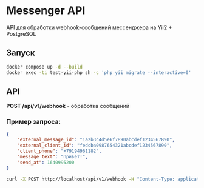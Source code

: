 # Messenger API

API для обработки webhook-сообщений мессенджера на Yii2 + PostgreSQL

## Запуск

```bash
docker compose up -d --build
docker exec -ti test-yii-php sh -c 'php yii migrate --interactive=0'
```

## API

**POST /api/v1/webhook** - обработка сообщений

### Пример запроса:

```json
{
    "external_message_id": "1a2b3c4d5e6f7890abcdef1234567890",
    "external_client_id": "fedcba0987654321abcdef1234567890",
    "client_phone": "+79194961182",
    "message_text": "Привет!",
    "send_at": 1640995200
}
```

```bash
curl -X POST http://localhost/api/v1/webhook -H "Content-Type: application/json" -d '{"external_message_id":"1a2b3c4d5e6f7890abcdef1234567890", "external_client_id":"fedcba0987654321abcdef1234567890","client_phone":"+79194961182","message_text":"Привет!","send_at":1640995200}'
```

